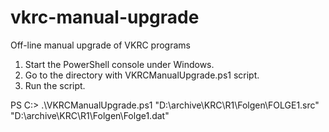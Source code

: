 # vkrc-manual-upgrade
Off-line manual upgrade of VKRC programs 

1. Start the PowerShell console under Windows.
2. Go to the directory with VKRCManualUpgrade.ps1 script.
3. Run the script.

PS C:\> .\VKRCManualUpgrade.ps1 "D:\archive\KRC\R1\Folgen\FOLGE1.src" "D:\archive\KRC\R1\Folgen\Folge1.dat"
